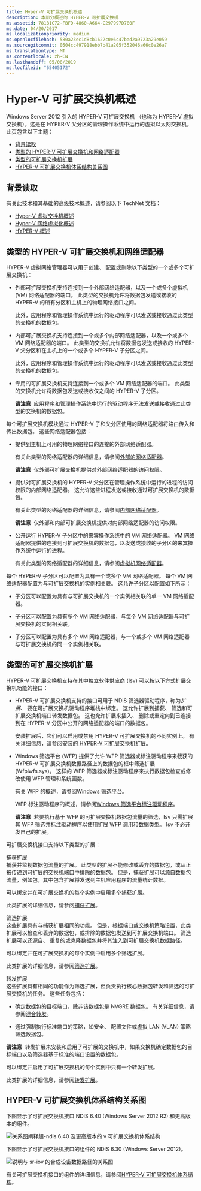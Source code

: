 ```yaml
---
title: Hyper-V 可扩展交换机概述
description: 本部分概述的 HYPER-V 可扩展交换机
ms.assetid: 78181C72-FBFD-4860-A664-C297997D780F
ms.date: 04/20/2017
ms.localizationpriority: medium
ms.openlocfilehash: 580a23ec1d8cb1622c0e6c47bad2a9723a29e059
ms.sourcegitcommit: 0504cc497918ebb7b41a205f352046a66c0e26a7
ms.translationtype: MT
ms.contentlocale: zh-CN
ms.lasthandoff: 05/08/2019
ms.locfileid: "65405172"
---
```

# <a name="overview-of-the-hyper-v-extensible-switch"></a>Hyper-V 可扩展交换机概述


Windows Server 2012 引入的 HYPER-V 可扩展交换机 （也称为 HYPER-V 虚拟交换机），这是在 HYPER-V 父分区的管理操作系统中运行的虚拟以太网交换机。 此页包含以下主题：

-   [背景读取](#background-reading)
-   [类型的 HYPER-V 可扩展交换机和网络适配器](#types-of-hyper-v-extensible-switches-and-network-adapters)
-   [类型的可扩展交换机扩展](#types-of-extensible-switch-extensions)
-   [HYPER-V 可扩展交换机体系结构关系图](#hyper-v-extensible-switch-architectural-diagrams)

## <a name="background-reading"></a>背景读取


有关此技术和其基础的高级技术概述，请参阅以下 TechNet 文档：

-   [Hyper-V 虚拟交换机概述](https://technet.microsoft.com/library/hh831823.aspx)
-   [Hyper-V 网络虚拟化概述](https://technet.microsoft.com/library/jj134230.aspx)
-   [HYPER-V 概述](https://technet.microsoft.com/library/hh831531.aspx)

## <a name="types-of-hyper-v-extensible-switches-and-network-adapters"></a>类型的 HYPER-V 可扩展交换机和网络适配器


HYPER-V 虚拟网络管理器可以用于创建、 配置或删除以下类型的一个或多个可扩展交换机：

-   外部可扩展交换机支持连接到一个外部网络适配器，以及一个或多个虚拟机 (VM) 网络适配器的端口。 此类型的交换机允许将数据包发送或接收的 HYPER-V 的所有分区和主机上的物理网络接口之间。

    此外，应用程序和管理操作系统中运行的驱动程序可以发送或接收通过此类型的交换机的数据包。

-   内部可扩展交换机支持连接到一个或多个内部网络适配器，以及一个或多个 VM 网络适配器的端口。 此类型的交换机允许将数据包发送或接收的 HYPER-V 父分区和在主机上的一个或多个 HYPER-V 子分区之间。

    此外，应用程序和管理操作系统中运行的驱动程序可以发送或接收通过此类型的交换机的数据包。

-   专用的可扩展交换机支持连接到一个或多个 VM 网络适配器的端口。 此类型的交换机允许将数据包发送或接收仅之间的 HYPER-V 子分区。

    **请注意**  应用程序和管理操作系统中运行的驱动程序无法发送或接收通过此类型的交换机的数据包。

     

每个可扩展交换机模块通过 HYPER-V 子和父分区使用的网络适配器将路由传入和传出数据包。 这些网络适配器包括：

-   提供到主机上可用的物理网络接口的连接的外部网络适配器。

    有关此类型的网络适配器的详细信息，请参阅[外部的网络适配器](external-network-adapters.md)。

    **请注意**  仅外部可扩展交换机提供对外部网络适配器的访问权限。

     

-   提供对可扩展交换机的 HYPER-V 父分区在管理操作系统中运行的进程的访问权限的内部网络适配器。 这允许这些进程发送或接收通过可扩展交换机的数据包。

    有关此类型的网络适配器的详细信息，请参阅[内部网络适配器](internal-network-adapters.md)。

    **请注意**  仅外部和内部可扩展交换机提供对内部网络适配器的访问权限。

     

-   公开运行 HYPER-V 子分区中的来宾操作系统中的 VM 网络适配器。 VM 网络适配器提供的连接到可扩展交换机的数据包，以发送或接收的子分区的来宾操作系统中运行的进程。

    有关此类型的网络适配器的详细信息，请参阅[虚拟机网络适配器](virtual-machine-network-adapters.md)。

每个 HYPER-V 子分区可以配置为具有一个或多个 VM 网络适配器。 每个 VM 网络适配器配置为与可扩展交换机的实例相关联。 这允许子分区以配置如下所示：

-   子分区可以配置为具有与可扩展交换机的一个实例相关联的单一 VM 网络适配器。

-   子分区可以配置为具有多个 VM 网络适配器，与每个 VM 网络适配器与可扩展交换机的实例相关联。

-   子分区可以配置为具有多个 VM 网络适配器，与一个或多个 VM 网络适配器与可扩展交换机的同一个实例相关联。

## <a name="types-of-extensible-switch-extensions"></a>类型的可扩展交换机扩展


HYPER-V 可扩展交换机支持在其中独立软件供应商 (Isv) 可以按以下方式扩展交换机功能的接口：

-   HYPER-V 可扩展交换机支持的接口可用于 NDIS 筛选器驱动程序，称为*扩展*、 要在可扩展交换机驱动程序堆栈中绑定。 这允许扩展到捕获、 筛选和可扩展交换机端口转发数据包。 这也允许扩展来插入、 删除或重定向到已连接到在 HYPER-V 分区中公开的网络适配器的端口的数据包。

    安装扩展后，它们可以启用或禁用 HYPER-V 可扩展交换机的不同实例上。 有关详细信息，请参阅[安装的 HYPER-V 可扩展交换机扩展](installing-hyper-v-extensible-switch-extensions.md)。

-   Windows 筛选平台 (WFP) 提供了允许 WFP 筛选器或标注驱动程序来截获的 HYPER-V 可扩展交换机数据路径上的数据包的框中筛选扩展 (Wfplwfs.sys)。 这样的 WFP 筛选器或标注驱动程序来执行数据包检查或修改使用 WFP 管理和系统函数。

    有关 WFP 的概述，请参阅[Windows 筛选平台](porting-packet-processing-drivers-and-apps-to-wfp.md)。

    WFP 标注驱动程序的概述，请参阅[Windows 筛选平台标注驱动程序](windows-filtering-platform-callout-drivers2.md)。

    **请注意**  若要执行基于 WFP 的可扩展交换机数据包流量的筛选，Isv 只需扩展其 WFP 筛选并标注驱动程序以使用扩展 WFP 调用和数据类型。 Isv 不必开发自己的扩展。

     

可扩展交换机接口支持以下类型的扩展：

<a href="" id="capturing-extensions"></a>捕获扩展  
捕获并监视数据包流量的扩展。 此类型的扩展不能修改或丢弃的数据包，或从正被传递到可扩展的交换机端口中排除的数据包。 但是，捕获扩展可以源自数据包流量，例如包，其中包含扩展将发送到主机应用程序的流量统计数据。

可以绑定并在可扩展交换机的每个实例中启用多个捕获扩展。

此类扩展的详细信息，请参阅[捕获扩展](capturing-extensions.md)。

<a href="" id="filtering-extensions"></a>筛选扩展  
这些扩展具有与捕获扩展相同的功能。 但是，根据端口或交换机策略设置，此类扩展可以检查和丢弃的数据包，或排除的数据包发送到可扩展交换机端口。 筛选扩展可以还源自、 重复的或克隆数据包并将其注入到可扩展交换机数据路径。

可以绑定并在可扩展交换机的每个实例中启用多个筛选扩展。

此类扩展的详细信息，请参阅[筛选扩展](filtering-extensions.md)。

<a href="" id="forwarding-extensions"></a>转发扩展  
这些扩展具有相同的功能作为筛选扩展，但负责执行核心数据包转发和筛选的可扩展交换机的任务。 这些任务包括：

-   确定数据包的目标端口，除非该数据包是 NVGRE 数据包。 有关详细信息，请参阅[混合转发](hybrid-forwarding.md)。

-   通过强制执行标准端口的策略，如安全、 配置文件或虚拟 LAN (VLAN) 策略筛选数据包。

**请注意**  转发扩展未安装和启用了可扩展的交换机中，如果交换机确定数据包的目标端口以及筛选器基于标准的端口设置的数据包。

 

可以绑定并启用了可扩展交换机的每个实例中只有一个转发扩展。

此类扩展的详细信息，请参阅[转发扩展](filtering-extensions.md)。

## <a name="hyper-v-extensible-switch-architectural-diagrams"></a>HYPER-V 可扩展交换机体系结构关系图


下图显示了可扩展交换机接口 NDIS 6.40 (Windows Server 2012 R2) 和更高版本的组件。

![关系图阐释超\-ndis 6.40 及更高版本的 v 可扩展交换机体系结构](images/vswitcharchitecture-ndis640.png)

下图显示了可扩展交换机接口的组件的 NDIS 6.30 (Windows Server 2012)。

![说明与 sr-iov 的合成设备数据路径的关系图](images/vswitcharchitecture.png)

有关可扩展交换机接口的组件的详细信息，请参阅[HYPER-V 可扩展交换机体系结构](hyper-v-extensible-switch-architecture.md)。

 

 





